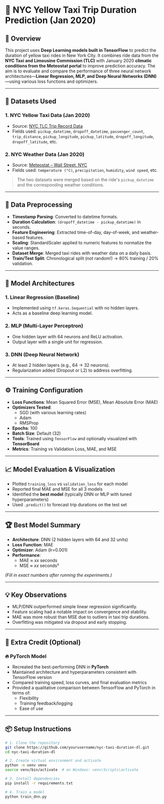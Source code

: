 
# 🚕 NYC Yellow Taxi Trip Duration Prediction (Jan 2020)

## 🧠 Overview

This project uses **Deep Learning models built in TensorFlow** to predict the duration of yellow taxi rides in New York City. It combines ride data from the **NYC Taxi and Limousine Commission (TLC)** with January 2020 **climatic conditions from the Meteostat portal** to improve prediction accuracy. The aim is to evaluate and compare the performance of three neural network architectures—**Linear Regression, MLP, and Deep Neural Networks (DNN)**—using various loss functions and optimizers.

---

## 📁 Datasets Used

### 1. NYC Yellow Taxi Data (Jan 2020)
- Source: [NYC TLC Trip Record Data](https://www.nyc.gov/site/tlc/about/tlc-trip-record-data.page)
- Fields used: `pickup_datetime`, `dropoff_datetime`, `passenger_count`, `trip_distance`, `pickup_longitude`, `pickup_latitude`, `dropoff_longitude`, `dropoff_latitude`, etc.

### 2. NYC Weather Data (Jan 2020)
- Source: [Meteostat – Wall Street, NYC](https://meteostat.net/en/place/3BBKPQ?t=2020-01-01/2020-01-31)
- Fields used: `temperature (°C)`, `precipitation`, `humidity`, `wind speed`, etc.

> The two datasets were merged based on the ride's `pickup_datetime` and the corresponding weather conditions.

---

## 🧹 Data Preprocessing

- **Timestamp Parsing**: Converted to datetime formats.
- **Duration Calculation**: `(dropoff_datetime - pickup_datetime)` in seconds.
- **Feature Engineering**: Extracted time-of-day, day-of-week, and weather-based features.
- **Scaling**: StandardScaler applied to numeric features to normalize the value ranges.
- **Dataset Merge**: Merged taxi rides with weather data on a daily basis.
- **Train/Test Split**: Chronological split (not random!) → 80% training / 20% validation.

---

## 🔧 Model Architectures

### 1. Linear Regression (Baseline)
- Implemented using `tf.keras.Sequential` with no hidden layers.
- Acts as a baseline deep learning model.

### 2. MLP (Multi-Layer Perceptron)
- One hidden layer with 64 neurons and ReLU activation.
- Output layer with a single unit for regression.

### 3. DNN (Deep Neural Network)
- At least 2 hidden layers (e.g., 64 → 32 neurons).
- Regularization added (Dropout or L2) to address overfitting.

---

## ⚙️ Training Configuration

- **Loss Functions**: Mean Squared Error (MSE), Mean Absolute Error (MAE)
- **Optimizers Tested**:
  - SGD (with various learning rates)
  - Adam
  - RMSProp
- **Epochs**: 100
- **Batch Size**: Default (32)
- **Tools**: Trained using `TensorFlow` and optionally visualized with **TensorBoard**
- **Metrics**: Training vs Validation Loss, MAE, and MSE

---

## 📈 Model Evaluation & Visualization

- Plotted `training_loss` vs `validation_loss` for each model
- Reported final MAE and MSE for all 3 models
- Identified the **best model** (typically DNN or MLP with tuned hyperparameters)
- Used `.predict()` to forecast trip durations on the test set

---

## 🏆 Best Model Summary

- **Architecture**: DNN (2 hidden layers with 64 and 32 units)
- **Loss Function**: MAE
- **Optimizer**: Adam (lr=0.001)
- **Performance**:
  - MAE ≈ _xx_ seconds
  - MSE ≈ _xx_ seconds²

*(Fill in exact numbers after running the experiments.)*

---

## 💡 Key Observations

- MLP/DNN outperformed simple linear regression significantly.
- Feature scaling had a notable impact on convergence and stability.
- MAE was more robust than MSE due to outliers in taxi trip durations.
- Overfitting was mitigated via dropout and early stopping.

---

## 🎁 Extra Credit (Optional)

### 🔥 PyTorch Model

- Recreated the best-performing DNN in **PyTorch**
- Maintained architecture and hyperparameters consistent with TensorFlow version
- Compared training speed, loss curves, and final evaluation metrics
- Provided a qualitative comparison between TensorFlow and PyTorch in terms of:
  - Flexibility
  - Training feedback/logging
  - Ease of use

---

## 📦 Setup Instructions

```bash
# 1. Clone the repository
git clone https://github.com/yourusername/nyc-taxi-duration-dl.git
cd nyc-taxi-duration-dl

# 2. Create virtual environment and activate
python -m venv venv
source venv/bin/activate  # on Windows: venv\Scripts\activate

# 3. Install dependencies
pip install -r requirements.txt

# 4. Train a model
python train_dnn.py
